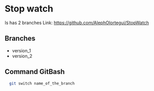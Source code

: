 
# Stop watch

Is has 2 branches
Link: https://github.com/AlephOlortegui/StopWatch 

## Branches

- version_1
- version_2


## Command GitBash

```bash
  git switch name_of_the_branch
```


